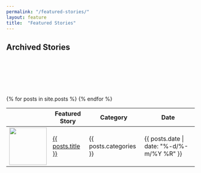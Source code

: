 ```yaml
---
permalink: "/featured-stories/"
layout: feature
title:  "Featured Stories"
---
```


<section class="bg-primary text-white" id="about" style="padding-bottom: 50px">
      <div class="container text-center">
        <h2 class="mb-4">Archived Stories</h2>
       </div>
</section>

<section id="featured-stories" style="padding-top: 50px">
      <div class="container">
        <div class="row">
          <div class="col-lg-10 mx-auto">
		 	<div style="overflow-x:auto;">	
                <table id="project" class="table table-striped table-bordered display responsive no-wrap" style="width:100%">
                    <thead>
                        <tr>
                            <th> </th>
                            <th>Featured Story</th>
                            <th>Category</th>
                            <th>Date</th>
                        </tr>
                    </thead>
                    <tbody>
                    {% for posts in site.posts %}
                        <tr>  
                            <td><a href="{{ posts.url }}"><img src="{{ posts.thumbnail }}" width="100px"></a></td>
                            <td><a href="{{ posts.url }}">{{ posts.title }}</a></td>
                            <td>{{ posts.categories }}</td>
                            <td>{{ posts.date | date: "%-d/%-m/%Y %R" }}</td>            
                        </tr>
                    {% endfor %}
                    </tbody>
                </table>
            </div>
		  </div>
		 </div>
		</div>
    </section>
   